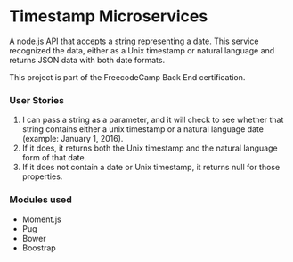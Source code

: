# Timestamp Microservices

A node.js API that accepts a string representing a date. This service recognized the data, either as a Unix timestamp or natural language and returns JSON data with both date formats.

This project is part of the FreecodeCamp Back End certification.

### User Stories

1. I can pass a string as a parameter, and it will check to see whether that string contains either a unix timestamp or a natural language date (example: January 1, 2016).
2. If it does, it returns both the Unix timestamp and the natural language form of that date.
3. If it does not contain a date or Unix timestamp, it returns null for those properties.

### Modules used

* Moment.js
* Pug
* Bower
* Boostrap
